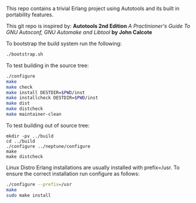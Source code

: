 This repo contains a trivial Erlang project using Autotools and its built in
portability features.

This git repo is inspired by:
**Autotools 2nd Edition**
*A Practinioner's Guide To GNU Autoconf, GNU Automake and Libtool*
**by John Calcote**

To bootstrap the build system run the following:
```bash
./bootstrap.sh
```

To test building in the source tree:
```bash
./configure
make
make check
make install DESTDIR=$PWD/inst
make installcheck DESTDIR=$PWD/inst
make dist
make distcheck
make maintainer-clean
```

To test building out of source tree:
```
mkdir -pv ../build
cd ../build
./configure ../neptune/configure
make
make distcheck
```

Linux Distro Erlang installations are usually installed with prefix=/usr. To
ensure the correct installation run configure as follows:
```bash
./configure --prefix=/usr
make
sudo make install
```
